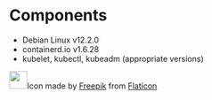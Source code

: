 # Components

- Debian Linux v12.2.0
- containerd.io v1.6.28
- kubelet, kubectl, kubeadm (appropriate versions)

<img src="https://github.com/kuttiproject/driver-vbox-images/blob/main/attachments/icon/kutta.png?raw=true" width="32" height="32" />Icon made by [Freepik](https://www.freepik.com) from [Flaticon](http://www.flaticon.com)
